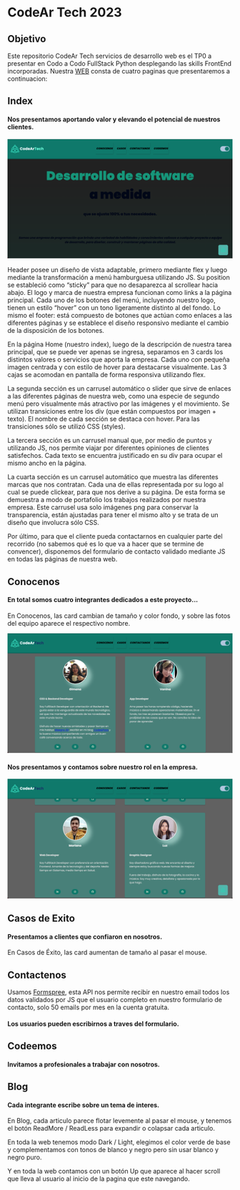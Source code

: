 # CodeAr Tech 2023

## Objetivo 
Este repositorio  CodeAr  Tech  servicios  de  desarrollo web  es  el  TP0  a  presentar  en  Codo  a  Codo  FullStack Python desplegando las skills FrontEnd incorporadas. Nuestra <a href="https://codeartech.github.io/" target="_blank">WEB</a> consta de cuatro paginas que presentaremos a continuacion:

## Index 

#### Nos presentamos aportando valor y elevando el potencial de nuestros clientes. 

<picture>
  <img alt="Shows an illustrated sun in light mode and a moon with stars in dark mode." src="assets/imgs/readme-web-01.png">
</picture>

Header posee un diseño de vista adaptable, primero mediante flex y luego mediante la transformación a menú hamburguesa utilizando JS. Su position se estableció como “sticky” para que no desaparezca al scrollear hacia abajo. El logo y marca de nuestra empresa funcionan como links a la página principal. Cada uno de los botones del menú, incluyendo nuestro logo, tienen un estilo “hover” con un tono ligeramente distinto al del fondo. Lo mismo el footer: está compuesto de botones que actúan como enlaces a las diferentes páginas y se establece el diseño responsivo mediante el cambio de la disposición de los botones.

En la página Home (nuestro index), luego de la descripción de nuestra tarea principal, que se puede ver apenas se ingresa, separamos en 3 cards los distintos valores o servicios que aporta la empresa. Cada uno con pequeña imagen centrada y con estilo de hover para destacarse visualmente. Las 3 cajas se acomodan en pantalla de forma responsiva utilizando flex.

La segunda sección es un carrusel automático o slider que sirve de enlaces a las diferentes páginas de nuestra web, como una especie de segundo menú pero visualmente más atractivo por las imágenes y el movimiento. Se utilizan transiciones entre los div (que están compuestos por imagen + texto). El nombre de cada sección se destaca con hover. Para las transiciones sólo se utilizó CSS (styles).

La tercera sección es un carrusel manual que, por medio de puntos y utilizando JS, nos permite viajar por diferentes opiniones de clientes satisfechos. Cada texto se encuentra justificado en su div para ocupar el mismo ancho en la página.

La cuarta sección es un carrusel automático que muestra las diferentes marcas que nos contratan. Cada una de ellas representada por su logo al cual se puede clickear, para que nos derive a su página. De esta forma se demuestra a modo de portafolio los trabajos realizados por nuestra empresa. Este carrusel usa solo imágenes png para conservar la transparencia, están ajustadas para tener el mismo alto y se trata de un diseño que involucra sólo CSS.

Por último, para que el cliente pueda contactarnos en cualquier parte del recorrido (no sabemos qué es lo que va a hacer que se termine de convencer), disponemos del formulario de contacto validado mediante JS en todas las páginas de nuestra web.

## Conocenos 

#### En total somos cuatro integrantes dedicados a este proyecto...

En Conocenos, las card cambian de tamaño y color fondo, y sobre las fotos del equipo aparece el respectivo nombre.

<picture>
  <img alt="Shows an illustrated sun in light mode and a moon with stars in dark mode." src="assets/imgs/readme-web-02.png">
</picture>

#### Nos presentamos y contamos sobre nuestro rol en la empresa. 

<picture>
  <img alt="Shows an illustrated sun in light mode and a moon with stars in dark mode." src="assets/imgs/readme-web-03.png" style:"width=200px">
</picture>

## Casos de Exito 

#### Presentamos a clientes que confiaron en nosotros. 

En Casos de Éxito, las card aumentan de tamaño al pasar el mouse. 

## Contactenos 

Usamos <a href="https://formspree.io/">Formspree</a>, esta API nos permite recibir en nuestro email todos los datos validados por JS que el usuario completo en nuestro formulario de contacto, solo 50 emails por mes en la cuenta gratuita. 

#### Los usuarios pueden escribirnos a traves del formulario. 

## Codeemos 

#### Invitamos a profesionales a trabajar con nosotros.  

## Blog 

#### Cada integrante escribe sobre un tema de interes. 

En Blog, cada articulo parece flotar levemente al pasar el mouse, y tenemos el botón ReadMore / ReadLess para expandir o colapsar cada articulo. 

En toda la web tenemos modo Dark / Light, elegimos el color verde de base y complementamos con tonos de blanco y negro pero sin usar blanco y negro puro. 

Y en toda la web contamos con un botón Up que aparece al hacer scroll que lleva al usuario al inicio de la pagina que este navegando. 
